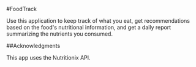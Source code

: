 #FoodTrack

Use this application to keep track of what you eat, get recommendations based on the food's nutritional information, and get a daily report summarizing the nutrients you consumed. 


##Acknowledgments

This app uses the Nutritionix API. 
